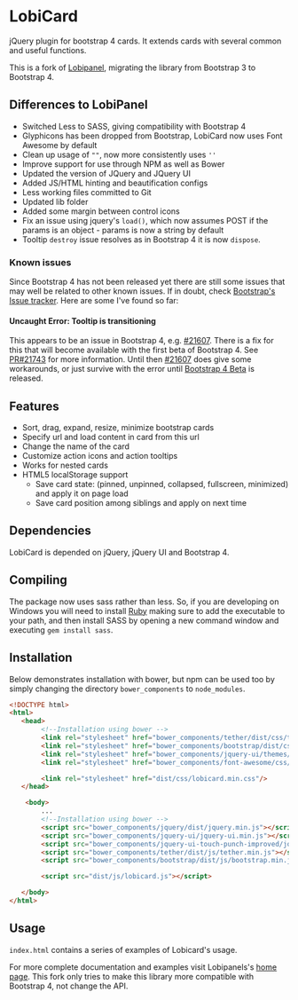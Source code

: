 # LobiCard

jQuery plugin for bootstrap 4 cards. It extends cards with several common and useful functions.

This is a fork of [Lobipanel](https://github.com/arboshiki/lobipanel), migrating the library from Bootstrap 3 to Bootstrap 4.

## Differences to LobiPanel

- Switched Less to SASS, giving compatibility with Bootstrap 4
- Glyphicons has been dropped from Bootstrap, LobiCard now uses Font Awesome by default
- Clean up usage of `""`, now more consistently uses `''`
- Improve support for use through NPM as well as Bower
- Updated the version of JQuery and JQuery UI
- Added JS/HTML hinting and beautification configs
- Less working files committed to Git
- Updated lib folder
- Added some margin between control icons
- Fix an issue using jquery's `load()`, which now assumes POST if the params is an object - params is now a string by default
- Tooltip `destroy` issue resolves as in Bootstrap 4 it is now `dispose`.

### Known issues

Since Bootstrap 4 has not been released yet there are still some issues that may well be related to other known issues. If in doubt, check [Bootstrap's Issue tracker](https://github.com/twbs/bootstrap/issues). Here are some I've found so far:

#### Uncaught Error: Tooltip is transitioning

This appears to be an issue in Bootstrap 4, e.g. [#21607](https://github.com/twbs/bootstrap/issues/21607). There is a fix for this that will become available with the first beta of Bootstrap 4. See [PR#21743](https://github.com/twbs/bootstrap/pull/21743) for more information. Until then [#21607](https://github.com/twbs/bootstrap/issues/21607) does give some workarounds, or just survive with the error until [Bootstrap 4 Beta](https://github.com/twbs/bootstrap/milestone/41) is released.

## Features

- Sort, drag, expand, resize, minimize bootstrap cards
- Specify url and load content in card from this url
- Change the name of the card
- Customize action icons and action tooltips
- Works for nested cards
- HTML5 localStorage support
  - Save card state: (pinned, unpinned, collapsed, fullscreen, minimized) and apply it on page load
  - Save card position among siblings and apply on next time

## Dependencies

LobiCard is depended on jQuery, jQuery UI and Bootstrap 4.

## Compiling

The package now uses sass rather than less. So, if you are developing on Windows you will need to install [Ruby](https://rubyinstaller.org/downloads/) making sure to add the executable to your path, and then install SASS by opening a new command window and executing `gem install sass`.

## Installation

Below demonstrates installation with bower, but npm can be used too by simply changing the directory `bower_components` to `node_modules`.

```html
<!DOCTYPE html>
<html>
   <head>
        <!--Installation using bower -->
        <link rel="stylesheet" href="bower_components/tether/dist/css/tether.min.css"/>
        <link rel="stylesheet" href="bower_components/bootstrap/dist/css/bootstrap.min.css"/>
        <link rel="stylesheet" href="bower_components/jquery-ui/themes/ui-lightness/jquery-ui.min.css"/>
        <link rel="stylesheet" href="bower_components/font-awesome/css/font-awesome.min.css"/>

        <link rel="stylesheet" href="dist/css/lobicard.min.css"/>
   </head>

    <body>
        ...
        <!--Installation using bower -->
        <script src="bower_components/jquery/dist/jquery.min.js"></script>
        <script src="bower_components/jquery-ui/jquery-ui.min.js"></script>
        <script src="bower_components/jquery-ui-touch-punch-improved/jquery.ui.touch-punch-improved.js"></script>
        <script src="bower_components/tether/dist/js/tether.min.js"></script>
        <script src="bower_components/bootstrap/dist/js/bootstrap.min.js"></script>

        <script src="dist/js/lobicard.js"></script>

   </body>
</html>
```

## Usage

`index.html` contains a series of examples of Lobicard's usage.

For more complete documentation and examples visit Lobipanels's [home page](http://lobianijs.com/site/lobipanel). This fork only tries to make this library more compatible with Bootstrap 4, not change the API.
